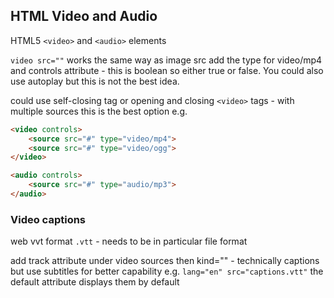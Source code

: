 ## HTML Video and Audio

HTML5 `<video>` and `<audio>` elements

`video src=""` works the same way as image src add the type for video/mp4 and controls attribute - this is boolean so either true or false. You could also use autoplay but this is not the best idea.

could use self-closing tag or opening and closing `<video>` tags - with multiple sources this is the best option e.g. 

```html
<video controls>
    <source src="#" type="video/mp4">
    <source src="#" type="video/ogg">
</video>

<audio controls>
    <source src="#" type="audio/mp3">
</audio>
```

### Video captions

web vvt format `.vtt` - needs to be in particular file format

add track attribute under video sources then kind="" - technically captions but use subtitles for better capability e.g.
`lang="en" src="captions.vtt"` the default attribute displays them by default